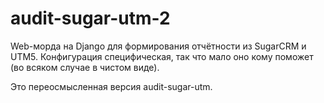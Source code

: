 # audit-sugar-utm-2
Web-морда на Django для формирования отчётности из SugarCRM и UTM5. Конфигурация специфическая, так что мало оно кому поможет (во всяком случае в чистом виде).

Это переосмысленная версия audit-sugar-utm. 